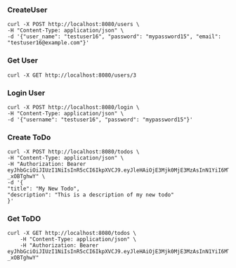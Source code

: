 
### CreateUser


    curl -X POST http://localhost:8080/users \
    -H "Content-Type: application/json" \
    -d '{"user_name": "testuser16", "password": "mypassword15", "email": "testuser16@example.com"}'


### Get User

    curl -X GET http://localhost:8080/users/3

### Login User

    curl -X POST http://localhost:8080/login \
    -H "Content-Type: application/json" \
    -d '{"username": "testuser16", "password": "mypassword15"}'

### Create ToDo

    curl -X POST http://localhost:8080/todos \
    -H "Content-Type: application/json" \
    -H "Authorization: Bearer eyJhbGciOiJIUzI1NiIsInR5cCI6IkpXVCJ9.eyJleHAiOjE3Mjk0MjE3MzAsInN1YiI6MTd9.YCXldEymIbglOe6___TaxFLu7NvflDNew-_xOBTghwY" \
    -d '{
    "title": "My New Todo",
    "description": "This is a description of my new todo"
    }'

### Get ToDO
    curl -X GET http://localhost:8080/todos \
        -H "Content-Type: application/json" \
        -H "Authorization: Bearer eyJhbGciOiJIUzI1NiIsInR5cCI6IkpXVCJ9.eyJleHAiOjE3Mjk0MjE3MzAsInN1YiI6MTd9.YCXldEymIbglOe6___TaxFLu7NvflDNew-_xOBTghwY"